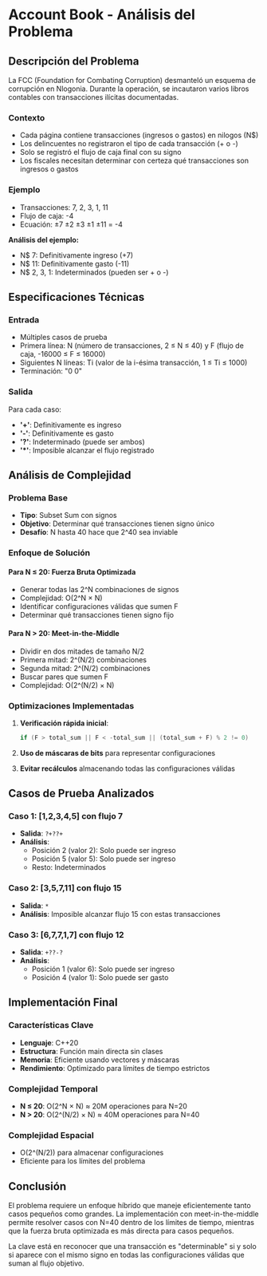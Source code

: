 # Account Book - Análisis del Problema

## Descripción del Problema

La FCC (Foundation for Combating Corruption) desmanteló un esquema de corrupción en Nlogonia. Durante la operación, se incautaron varios libros contables con transacciones ilícitas documentadas.

### Contexto
- Cada página contiene transacciones (ingresos o gastos) en nilogos (N$)
- Los delincuentes no registraron el tipo de cada transacción (+ o -)
- Solo se registró el flujo de caja final con su signo
- Los fiscales necesitan determinar con certeza qué transacciones son ingresos o gastos

### Ejemplo
- Transacciones: 7, 2, 3, 1, 11
- Flujo de caja: -4
- Ecuación: ±7 ±2 ±3 ±1 ±11 = -4

**Análisis del ejemplo:**
- N$ 7: Definitivamente ingreso (+7)
- N$ 11: Definitivamente gasto (-11)
- N$ 2, 3, 1: Indeterminados (pueden ser + o -)

## Especificaciones Técnicas

### Entrada
- Múltiples casos de prueba
- Primera línea: N (número de transacciones, 2 ≤ N ≤ 40) y F (flujo de caja, -16000 ≤ F ≤ 16000)
- Siguientes N líneas: Ti (valor de la i-ésima transacción, 1 ≤ Ti ≤ 1000)
- Terminación: "0 0"

### Salida
Para cada caso:
- **'+'**: Definitivamente es ingreso
- **'-'**: Definitivamente es gasto
- **'?'**: Indeterminado (puede ser ambos)
- **'*'**: Imposible alcanzar el flujo registrado

## Análisis de Complejidad

### Problema Base
- **Tipo**: Subset Sum con signos
- **Objetivo**: Determinar qué transacciones tienen signo único
- **Desafío**: N hasta 40 hace que 2^40 sea inviable

### Enfoque de Solución

#### Para N ≤ 20: Fuerza Bruta Optimizada
- Generar todas las 2^N combinaciones de signos
- Complejidad: O(2^N × N)
- Identificar configuraciones válidas que sumen F
- Determinar qué transacciones tienen signo fijo

#### Para N > 20: Meet-in-the-Middle
- Dividir en dos mitades de tamaño N/2
- Primera mitad: 2^(N/2) combinaciones
- Segunda mitad: 2^(N/2) combinaciones
- Buscar pares que sumen F
- Complejidad: O(2^(N/2) × N)

### Optimizaciones Implementadas

1. **Verificación rápida inicial**:
   ```cpp
   if (F > total_sum || F < -total_sum || (total_sum + F) % 2 != 0)
   ```

2. **Uso de máscaras de bits** para representar configuraciones

3. **Evitar recálculos** almacenando todas las configuraciones válidas

## Casos de Prueba Analizados

### Caso 1: [1,2,3,4,5] con flujo 7
- **Salida**: `?+??+`
- **Análisis**: 
  - Posición 2 (valor 2): Solo puede ser ingreso
  - Posición 5 (valor 5): Solo puede ser ingreso
  - Resto: Indeterminados

### Caso 2: [3,5,7,11] con flujo 15
- **Salida**: `*`
- **Análisis**: Imposible alcanzar flujo 15 con estas transacciones

### Caso 3: [6,7,7,1,7] con flujo 12
- **Salida**: `+??-?`
- **Análisis**:
  - Posición 1 (valor 6): Solo puede ser ingreso
  - Posición 4 (valor 1): Solo puede ser gasto

## Implementación Final

### Características Clave
- **Lenguaje**: C++20
- **Estructura**: Función main directa sin clases
- **Memoria**: Eficiente usando vectores y máscaras
- **Rendimiento**: Optimizado para límites de tiempo estrictos

### Complejidad Temporal
- **N ≤ 20**: O(2^N × N) ≈ 20M operaciones para N=20
- **N > 20**: O(2^(N/2) × N) ≈ 40M operaciones para N=40

### Complejidad Espacial
- O(2^(N/2)) para almacenar configuraciones
- Eficiente para los límites del problema

## Conclusión

El problema requiere un enfoque híbrido que maneje eficientemente tanto casos pequeños como grandes. La implementación con meet-in-the-middle permite resolver casos con N=40 dentro de los límites de tiempo, mientras que la fuerza bruta optimizada es más directa para casos pequeños.

La clave está en reconocer que una transacción es "determinable" si y solo si aparece con el mismo signo en todas las configuraciones válidas que suman al flujo objetivo.